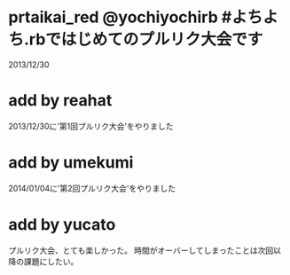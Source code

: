 prtaikai_red @yochiyochirb  #よちよち.rbではじめてのプルリク大会です
============

2013/12/30

# add by reahat
2013/12/30に'第1回プルリク大会'をやりました

# add by umekumi
2014/01/04に'第2回プルリク大会'をやりました

# add by yucato
プルリク大会、とても楽しかった。
時間がオーバーしてしまったことは次回以降の課題にしたい。

